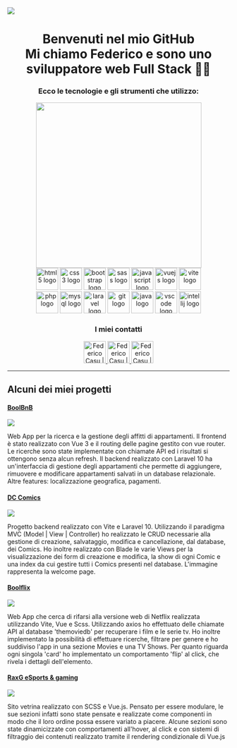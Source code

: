 <div>
    <img src="https://media.licdn.com/dms/image/D4D16AQGsL20sbCREjw/profile-displaybackgroundimage-shrink_350_1400/0/1713131953396?e=1724889600&v=beta&t=kYL_uoFjf53V5BI1vC9R-rsgHVdpDdkPRw3mF1KDm5A">
</div>

<h1 align="center">Benvenuti nel mio GitHub<br>Mi chiamo Federico e sono uno sviluppatore web Full Stack 👨‍💻</h1>

<div align="center">
    <h3>Ecco le tecnologie e gli strumenti che utilizzo:</h3>
    <div align="center">
        <img width="375" src="https://github-readme-stats.vercel.app/api/top-langs/?username=federico-casu&text_color=FFFFFF&bg_color=000000&title_color=94b4a4&langs_count=15&layout=compact&hide_border=true" />
        <div>
            <img src="https://skillicons.dev/icons?i=html" height="50" alt="html5 logo"  />
            <img src="https://skillicons.dev/icons?i=css" height="50" alt="css3 logo"  />
            <img src="https://skillicons.dev/icons?i=bootstrap" height="50" alt="bootstrap logo"  />
            <img src="https://skillicons.dev/icons?i=sass" height="50" alt="sass logo"  />
            <img src="https://skillicons.dev/icons?i=js" height="50" alt="javascript logo"  />
            <img src="https://skillicons.dev/icons?i=vue" height="50" alt="vuejs logo"  />
             <img src="https://skillicons.dev/icons?i=vite" height="50" alt="vite logo"  />
        </div>
        <div>
            <img src="https://skillicons.dev/icons?i=php" height="50" alt="php logo"  />
            <img src="https://skillicons.dev/icons?i=mysql" height="50" alt="mysql logo"  />
            <img src="https://skillicons.dev/icons?i=laravel" height="50" alt="laravel logo"  />
            <img src="https://skillicons.dev/icons?i=git" height="50" alt="git logo"  />
            <img src="https://skillicons.dev/icons?i=java" height="50" alt="java logo"  />
            <img src="https://skillicons.dev/icons?i=vscode" height="50" alt="vscode logo"  />
            <img src="https://skillicons.dev/icons?i=idea" height="50" alt="intellij logo"  />
        </div>
    </div>
    <div>
        <h3>I miei contatti</h3>
        <div>
            <a href="https://www.linkedin.com/in/federicocasu/">
                <img alt="Federico Casu | Linkedin" width="50" src="https://skillicons.dev/icons?i=linkedin" />
            </a>
            <a href="mailto:federico.casu1101@gmail.com">
                <img alt="Federico Casu | Gmail" width="50" src="https://skillicons.dev/icons?i=gmail" />
            </a>
            <a href="https://github.com/federico-casu?tab=repositories">
                <img alt="Federico Casu | Github" width="50" src="https://skillicons.dev/icons?i=github" />
            </a>
        </div>
    </div>
</div>

<hr>

<h2>Alcuni dei miei progetti</h2>
<div>
    <h4><a href="https://github.com/federico-casu/fp_team6">BoolBnB</a></h4>
    <div>
        <a href="https://github.com/federico-casu/fp_team6">
            <img src="https://media.licdn.com/dms/image/D4D2DAQHsBjynBHOx9Q/profile-treasury-image-shrink_800_800/0/1719325039933?e=1720008000&v=beta&t=2XdPyASTTmeBmDsNK8Aihg0fnbc6UMlU1lTXWX-mgfU">
        </a>
        <p>
            Web App per la ricerca e la gestione degli affitti di appartamenti. Il frontend è stato realizzato con Vue 3 e il routing delle pagine gestito con vue router. Le ricerche sono state implementate con chiamate API ed i risultati si ottengono senza alcun refresh. Il backend realizzato con Laravel 10 ha un'interfaccia di gestione degli appartamenti che permette di aggiungere, rimuovere e modificare appartamenti salvati in un database relazionale. Altre features: localizzazione geografica, pagamenti.
        </p>
    </div>
</div>
<div>
    <h4><a href="https://github.com/federico-casu/laravel-dc-comics">DC Comics</a></h4>
    <div>
        <a href="https://github.com/federico-casu/laravel-dc-comics">
            <img src="https://media.licdn.com/dms/image/D4D2DAQGhPLJX_80tUQ/profile-treasury-image-shrink_800_800/0/1713203163200?e=1720008000&v=beta&t=R92ES1J_A00MOYCGtPunVnuvdD_Qx8uRywnfL3pqaAE">
        </a>
        <p>
            Progetto backend realizzato con Vite e Laravel 10.
            Utilizzando il paradigma MVC (Model | View | Controller) ho realizzato le CRUD necessarie alla gestione di creazione, salvataggio, modifica e cancellazione, dal database, dei Comics. Ho inoltre realizzato con Blade le varie Views per la visualizzazione dei form di creazione e modifica, la show di ogni Comic e una index da cui gestire tutti i Comics presenti nel database. L'immagine rappresenta la welcome page.
        </p>
    </div>
</div>
<div>
    <h4><a href="https://github.com/federico-casu/vite-boolflix">Boolflix</a></h4>
    <div>
        <a href="https://github.com/federico-casu/vite-boolflix">
            <img src="https://media.licdn.com/dms/image/D4D2DAQFHkBcEfsc7Lw/profile-treasury-image-shrink_800_800/0/1713186955504?e=1720008000&v=beta&t=fB62VQnrOZXDfDHEYbuz4nasH9o-jemGNBM41uJXEqU">
        </a>
        <p>
            Web App che cerca di rifarsi alla versione web di Netflix realizzata utilizzando Vite, Vue e Scss. Utilizzando axios ho effettuato delle chiamate API al database 'themoviedb' per recuperare i film e le serie tv. Ho inoltre implementato la possibilità di effettuare ricerche, filtrare per genere e ho suddiviso l'app in una sezione Movies e una TV Shows. Per quanto riguarda ogni singola 'card' ho implementato un comportamento 'flip' al click, che rivela i dettagli dell'elemento.
        </p>
    </div>
</div>
<div>
    <h4><a href="https://github.com/federico-casu/proj-html-vuejs">RaxG eSports & gaming</a></h4>
    <div>
        <a href="https://github.com/federico-casu/proj-html-vuejs">
            <img src="https://media.licdn.com/dms/image/D4D2DAQGrqpK4OuR8cw/profile-treasury-image-shrink_800_800/0/1713181479798?e=1720008000&v=beta&t=wNohz_SXTSaHrVo2XbnaOrlkf5Mni0U16MzW88XT8mg">
        </a>
        <p>
            Sito vetrina realizzato con SCSS e Vue.js. Pensato per essere modulare, le sue sezioni infatti sono state pensate e realizzate come componenti in modo che il loro ordine possa essere variato a piacere. Alcune sezioni sono state dinamicizzate con comportamenti all'hover, al click e con sistemi di filtraggio dei contenuti realizzato tramite il rendering condizionale di Vue.js
        </p>
    </div>
</div>
